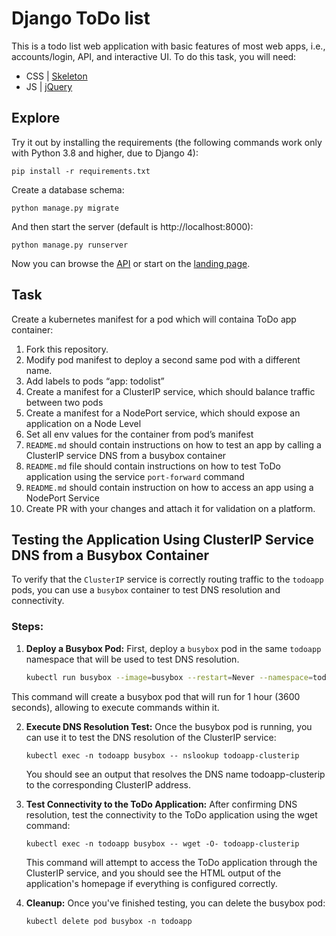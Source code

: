 # Django ToDo list

This is a todo list web application with basic features of most web apps, i.e., accounts/login, API, and interactive UI. To do this task, you will need:

- CSS | [Skeleton](http://getskeleton.com/)
- JS  | [jQuery](https://jquery.com/)

## Explore

Try it out by installing the requirements (the following commands work only with Python 3.8 and higher, due to Django 4):

```
pip install -r requirements.txt
```

Create a database schema:

```
python manage.py migrate
```

And then start the server (default is http://localhost:8000):

```
python manage.py runserver
```

Now you can browse the [API](http://localhost:8000/api/) or start on the [landing page](http://localhost:8000/).

## Task

Create a kubernetes manifest for a pod which will containa ToDo app container:

1. Fork this repository.
1. Modify pod manifest to deploy a second same pod with a different name.
1. Add labels to pods “app: todolist”
1. Create a manifest for a ClusterIP service, which should balance traffic between two pods
1. Create a manifest for a NodePort service, which should expose an application on a Node Level
1. Set all env values for the container from pod’s manifest
1. `README.md` should contain instructions on how to test an app by calling a ClusterIP service DNS from a busybox container
1. `README.md` file should contain instructions on how to test ToDo application using the service `port-forward` command
1. `README.md` should contain instruction on how to access an app using a NodePort Service
1. Create PR with your changes and attach it for validation on a platform.


## Testing the Application Using ClusterIP Service DNS from a Busybox Container

To verify that the `ClusterIP` service is correctly routing traffic to the `todoapp` pods, you can use a `busybox` container to test DNS resolution and connectivity.

### Steps:

1. **Deploy a Busybox Pod:**
   First, deploy a `busybox` pod in the same `todoapp` namespace that will be used to test DNS resolution.

   ```bash
   kubectl run busybox --image=busybox --restart=Never --namespace=todoapp -- sleep 3600
   ```
This command will create a busybox pod that will run for 1 hour (3600 seconds), allowing to execute commands within it.

2. **Execute DNS Resolution Test:** Once the busybox pod is running, you can use it to test the DNS resolution of the ClusterIP service:
    ```
    kubectl exec -n todoapp busybox -- nslookup todoapp-clusterip
    ```
    You should see an output that resolves the DNS name todoapp-clusterip to the corresponding ClusterIP address.

3. **Test Connectivity to the ToDo Application:**
After confirming DNS resolution, test the connectivity to the ToDo application using the wget command:
    ```
    kubectl exec -n todoapp busybox -- wget -O- todoapp-clusterip
    ```
    This command will attempt to access the ToDo application through the ClusterIP service, and you should see the HTML output of the application's homepage if everything is configured correctly.
4. **Cleanup:** Once you've finished testing, you can delete the busybox pod:
    ```
    kubectl delete pod busybox -n todoapp
    ```
